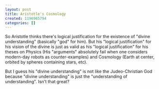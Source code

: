 ```yaml
---
layout: post
title: Aristotle's Cosmology
created: 1196965794
categories: []
---
```

So Aristotle thinks there's logical justification for the existence of "divine understanding" (basically "god" for him). But his "logical justification" for his vision of the divine is just as valid as his "logical justification" for his theses on Physics (His "arguments" absolutely fail when one considers modern-day robots as counter-examples) and Cosmology (Earth at center, orbited by spheres containing stars, etc).

But I guess his "divine understanding" is not like the Judeo-Christian God because "divine understanding" is just the "understanding of understanding". Isn't that great? 

